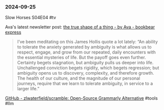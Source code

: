 ### 2024-09-25

Slow Horses S04E04 #tv 

Ava's latest newsletter post: [the true shape of a thing - by Ava - bookbear express](https://www.avabear.xyz/p/the-true-shape-of-a-thing)

> I’ve been meditating on this James Hollis quote a lot lately: “An ability to tolerate the anxiety generated by ambiguity is what allows us to respect, engage, and grow from our repeated, daily encounters with the essential mysteries of life. But the payoff goes even further. Certainty begets stagnation, but ambiguity pulls us deeper into life. Unchallenged conviction begets rigidity, which begets regression; but ambiguity opens us to discovery, complexity, and therefore growth. The health of our culture, and the magnitude of our personal journeys, require that we learn to tolerate ambiguity, in service to a larger life.”

[GitHub - zlwaterfield/scramble: Open-Source Grammarly Alternative](https://github.com/zlwaterfield/scramble) #tools #llm 